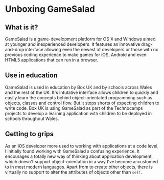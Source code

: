 # Unboxing GameSalad

## What is it?
GameSalad is a game-development platform for OS X and Windows aimed at younger and inexperienced developers. It features an innovative drag-and-drop interface allowing even the newest of developers or those with no previous coding experience to make games for iOS, Android and even HTML5 applications that can run in a browser.

## Use in education
GameSalad is used in education by Box UK and by schools across Wales and the rest of the UK. It's intutative interface allows children to quickly and easily learn the concepts behind object-orientated programming such as objects, classes and control flow. But it stops shorts of expecting children to write code. Box UK is using GameSalad as part of the Technocamps projects to develop a learning application with children to be deployed in schools throughout Wales.

## Getting to grips
As an iOS developer more used to working with applications at a code level, I initially found working with GameSalad a confusing experience. It encourages a totally new way of thinking about application development which doesn't support object-orientation in a way I've become accustomed to in most modern languages. Apart from to create other objects, there is virtually no support to alter the attributes of objects other than `self`.
